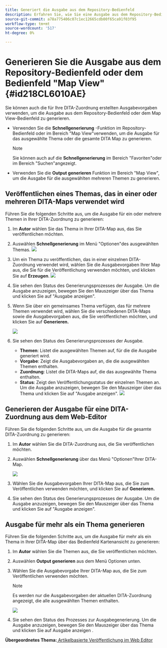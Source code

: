 ```yaml
---
title: Generiert die Ausgabe aus dem Repository-Bedienfeld
description: Erfahren Sie, wie Sie eine Ausgabe aus dem Repository-Bedienfeld generieren
source-git-commit: a78a775406c07c1ec12665cdb00f65ca91f03f95
workflow-type: tm+mt
source-wordcount: '517'
ht-degree: 0%

---
```



# Generieren Sie die Ausgabe aus dem Repository-Bedienfeld oder dem Bedienfeld &quot;Map View&quot; {#id218CL6010AE}

Sie können auch die für Ihre DITA-Zuordnung erstellten Ausgabevorgaben verwenden, um die Ausgabe aus dem Repository-Bedienfeld oder dem Map View-Bedienfeld zu generieren.

- Verwenden Sie die **Schnellgenerierung** -Funktion im Repository-Bedienfeld oder im Bereich &quot;Map View&quot;verwenden, um die Ausgabe für das ausgewählte Thema oder die gesamte DITA Map zu generieren.

   >[!NOTE]
   >
   > Sie können auch auf die **Schnellgenerierung** im Bereich &quot;Favoriten&quot;oder im Bereich &quot;Suchen&quot;angezeigt.

- Verwenden Sie die **Output generieren** Funktion im Bereich &quot;Map View&quot;, um die Ausgabe für die ausgewählten mehreren Themen zu generieren.

## Veröffentlichen eines Themas, das in einer oder mehreren DITA-Maps verwendet wird

Führen Sie die folgenden Schritte aus, um die Ausgabe für ein oder mehrere Themen in Ihrer DITA-Zuordnung zu generieren:

1. Im **Autor** wählen Sie das Thema in Ihrer DITA-Map aus, das Sie veröffentlichen möchten.

1. Auswählen **Schnellgenerierung** im Menü &quot;Optionen&quot;des ausgewählten Themas.
   ![](images/select-topic-options-menu_cs.png)

1. Um ein Thema zu veröffentlichen, das in einer einzelnen DITA-Zuordnung verwendet wird, wählen Sie die Ausgabevorgaben Ihrer Map aus, die Sie für die Veröffentlichung verwenden möchten, und klicken Sie auf **Erzeugen**.
   ![](images/select-preset_cs.png)

1. Sie sehen den Status des Generierungsprozesses der Ausgabe. Um die Ausgabe anzuzeigen, bewegen Sie den Mauszeiger über das Thema und klicken Sie auf &quot;Ausgabe anzeigen&quot;.

1. Wenn Sie über ein gemeinsames Thema verfügen, das für mehrere Themen verwendet wird, wählen Sie die verschiedenen DITA-Maps sowie die Ausgabevorgaben aus, die Sie veröffentlichen möchten, und klicken Sie auf **Generieren.**

   ![](images/select-preset-multiple-maps_cs.png)

1. Sie sehen den Status des Generierungsprozesses der Ausgabe.

   - **Themen**: Listet die ausgewählten Themen auf, für die die Ausgabe generiert wird.
   - **Vorgabe**: Zeigt die Ausgabevorgaben an, die die ausgewählten Themen enthalten.
   - **Zuordnung**: Listet die DITA-Maps auf, die das ausgewählte Thema enthalten.
   - **Status**: Zeigt den Veröffentlichungsstatus der einzelnen Themen an.
Um die Ausgabe anzuzeigen, bewegen Sie den Mauszeiger über das Thema und klicken Sie auf &quot;Ausgabe anzeigen&quot;.
      ![](images/output-multiple-maps_cs.png)


## Generieren der Ausgabe für eine DITA-Zuordnung aus dem Web-Editor

Führen Sie die folgenden Schritte aus, um die Ausgabe für die gesamte DITA-Zuordnung zu generieren:

1. Im **Autor** wählen Sie die DITA-Zuordnung aus, die Sie veröffentlichen möchten.

1. Auswählen **Schnellgenerierung** über das Menü &quot;Optionen&quot;Ihrer DITA-Map.

   ![](images/select-map-options-menu_cs.png)

1. Wählen Sie die Ausgabevorgaben Ihrer DITA-Map aus, die Sie zum Veröffentlichen verwenden möchten, und klicken Sie auf **Generieren.**

1. Sie sehen den Status des Generierungsprozesses der Ausgabe. Um die Ausgabe anzuzeigen, bewegen Sie den Mauszeiger über das Thema und klicken Sie auf &quot;Ausgabe anzeigen&quot;.


## Ausgabe für mehr als ein Thema generieren

Führen Sie die folgenden Schritte aus, um die Ausgabe für mehr als ein Thema in Ihrer DITA-Map über das Bedienfeld Kartenansicht zu generieren:

1. Im **Autor** wählen Sie die Themen aus, die Sie veröffentlichen möchten.

1. Auswählen **Output generieren** aus dem Menü Optionen unten.

1. Wählen Sie die Ausgabevorgabe Ihrer DITA-Map aus, die Sie zum Veröffentlichen verwenden möchten.

   >[!NOTE]
   >
   > Es werden nur die Ausgabevorgaben der aktuellen DITA-Zuordnung angezeigt, die alle ausgewählten Themen enthalten.

   ![](images/generate-output-multiple-topics_cs.png)

1. Sie sehen den Status des Prozesses zur Ausgabegenerierung. Um die Ausgabe anzuzeigen, bewegen Sie den Mauszeiger über das Thema und klicken Sie auf Ausgabe anzeigen .


**Übergeordnetes Thema:**[ Artikelbasierte Veröffentlichung im Web Editor](web-editor-article-publishing.md)

